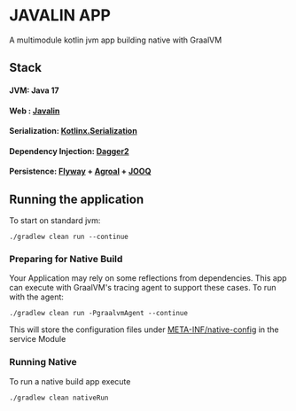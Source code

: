 # JAVALIN APP

A multimodule kotlin jvm app building native  with GraalVM

## Stack
#### JVM: Java 17
#### Web : [Javalin](https://javalin.io) 
#### Serialization: [Kotlinx.Serialization](https://kotlinlang.org/api/kotlinx.serialization/)
#### Dependency Injection: [Dagger2](https://dagger.dev/)
#### Persistence: [Flyway](https://flywaydb.org/) + [Agroal](https://agroal.github.io/) + [JOOQ](https://www.jooq.org/) 

## Running the application
To start on standard jvm:
```shell
./gradlew clean run --continue 
```

### Preparing for Native Build
Your Application may rely on some reflections from dependencies. 
This app can execute with GraalVM's tracing agent to support these cases.
To run with the agent:
```shell
./gradlew clean run -PgraalvmAgent --continue
```
This will store the configuration files under [META-INF/native-config](service/src/main/resources/META-INF/native-config) in the service Module

### Running Native
To run a native build app execute
```shell
./gradlew clean nativeRun
```

